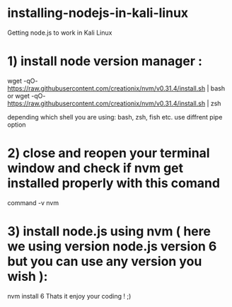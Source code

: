 # installing-nodejs-in-kali-linux
Getting node.js to work in Kali Linux

# 1) install node version manager :

wget -qO- https://raw.githubusercontent.com/creationix/nvm/v0.31.4/install.sh | bash
  or
wget -qO- https://raw.githubusercontent.com/creationix/nvm/v0.31.4/install.sh | zsh

depending which shell you are using: bash, zsh, fish etc. use diffrent pipe option  

# 2) close and reopen your terminal window and check if nvm get installed properly with this comand

command -v nvm

# 3) install node.js using nvm ( here we using version node.js version 6 but you can use any version you wish ):

nvm install 6
Thats it enjoy your coding ! ;)
